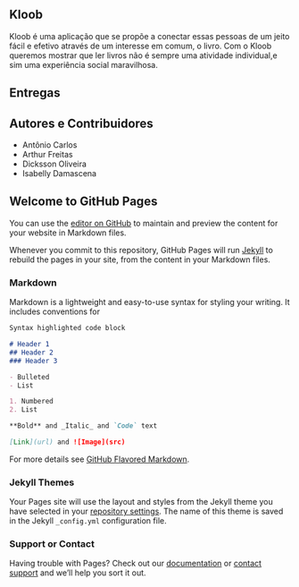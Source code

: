 ## Kloob

Kloob é uma aplicação que se propõe a conectar essas pessoas de um jeito fácil e efetivo através de um interesse em comum, o livro. Com o Kloob queremos mostrar que ler livros não é sempre uma atividade individual,e sim uma experiência social maravilhosa.

## Entregas 


## Autores e Contribuidores
- Antônio Carlos
- Arthur Freitas 
- Dicksson Oliveira
- Isabelly Damascena

## Welcome to GitHub Pages

You can use the [editor on GitHub](https://github.com/ArthurFreitas/APS_2017-2/edit/master/README.md) to maintain and preview the content for your website in Markdown files.

Whenever you commit to this repository, GitHub Pages will run [Jekyll](https://jekyllrb.com/) to rebuild the pages in your site, from the content in your Markdown files.

### Markdown

Markdown is a lightweight and easy-to-use syntax for styling your writing. It includes conventions for

```markdown
Syntax highlighted code block

# Header 1
## Header 2
### Header 3

- Bulleted
- List

1. Numbered
2. List

**Bold** and _Italic_ and `Code` text

[Link](url) and ![Image](src)
```

For more details see [GitHub Flavored Markdown](https://guides.github.com/features/mastering-markdown/).

### Jekyll Themes

Your Pages site will use the layout and styles from the Jekyll theme you have selected in your [repository settings](https://github.com/ArthurFreitas/APS_2017-2/settings). The name of this theme is saved in the Jekyll `_config.yml` configuration file.

### Support or Contact

Having trouble with Pages? Check out our [documentation](https://help.github.com/categories/github-pages-basics/) or [contact support](https://github.com/contact) and we’ll help you sort it out.
